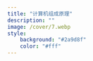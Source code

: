 ```yaml
---
title: "计算机组成原理"
description: ""
image: /cover/7.webp
style:
    background: "#2a9d8f"
    color: "#fff"
---
```

